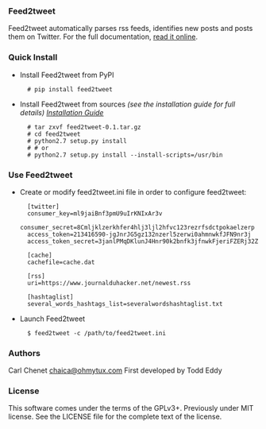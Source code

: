 ### Feed2tweet

Feed2tweet automatically parses rss feeds, identifies new posts and posts them on Twitter.
For the full documentation, [read it online](https://feed2tweet.readthedocs.org/en/latest/).

### Quick Install

* Install Feed2tweet from PyPI

        # pip install feed2tweet

* Install Feed2tweet from sources
  *(see the installation guide for full details)
  [Installation Guide](http://feed2tweet.readthedocs.org/en/latest/install.html)*


        # tar zxvf feed2tweet-0.1.tar.gz
        # cd feed2tweet
        # python2.7 setup.py install
        # # or
        # python2.7 setup.py install --install-scripts=/usr/bin

### Use Feed2tweet

* Create or modify feed2tweet.ini file in order to configure feed2tweet:

        [twitter]
        consumer_key=ml9jaiBnf3pmU9uIrKNIxAr3v
        consumer_secret=8Cmljklzerkhfer4hlj3ljl2hfvc123rezrfsdctpokaelzerp
        access_token=213416590-jgJnrJG5gz132nzerl5zerwi0ahmnwkfJFN9nr3j
        access_token_secret=3janlPMqDKlunJ4Hnr90k2bnfk3jfnwkFjeriFZERj32Z

        [cache]
        cachefile=cache.dat

        [rss]
        uri=https://www.journalduhacker.net/newest.rss

        [hashtaglist]
        several_words_hashtags_list=severalwordshashtaglist.txt

* Launch Feed2tweet

        $ feed2tweet -c /path/to/feed2tweet.ini

### Authors

Carl Chenet <chaica@ohmytux.com>
First developed by Todd Eddy

### License

This software comes under the terms of the GPLv3+. Previously under MIT license. See the LICENSE file for the complete text of the license.
